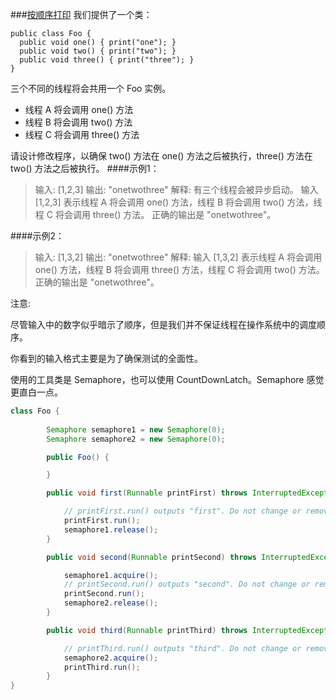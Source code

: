 ###[按顺序打印](../../src/main/java/club/justwrite/java/algorithm/LeetCode1114.java)
我们提供了一个类：
```
public class Foo {
  public void one() { print("one"); }
  public void two() { print("two"); }
  public void three() { print("three"); }
}
```
三个不同的线程将会共用一个 Foo 实例。
* 线程 A 将会调用 one() 方法
* 线程 B 将会调用 two() 方法
* 线程 C 将会调用 three() 方法

请设计修改程序，以确保 two() 方法在 one() 方法之后被执行，three() 方法在 two() 方法之后被执行。
####示例1：
>输入: [1,2,3]
 输出: "onetwothree"
 解释: 
 有三个线程会被异步启动。
 输入 [1,2,3] 表示线程 A 将会调用 one() 方法，线程 B 将会调用 two() 方法，线程 C 将会调用 three() 方法。
 正确的输出是 "onetwothree"。

####示例2：
>输入: [1,3,2]
 输出: "onetwothree"
 解释: 
 输入 [1,3,2] 表示线程 A 将会调用 one() 方法，线程 B 将会调用 three() 方法，线程 C 将会调用 two() 方法。
 正确的输出是 "onetwothree"。
 
 注意:
 
 尽管输入中的数字似乎暗示了顺序，但是我们并不保证线程在操作系统中的调度顺序。
 
 你看到的输入格式主要是为了确保测试的全面性。
 
 使用的工具类是 Semaphore，也可以使用 CountDownLatch。Semaphore 感觉更直白一点。
 
 ```java
 class Foo {
    
         Semaphore semaphore1 = new Semaphore(0);
         Semaphore semaphore2 = new Semaphore(0);
 
         public Foo() {
 
         }
 
         public void first(Runnable printFirst) throws InterruptedException {
 
             // printFirst.run() outputs "first". Do not change or remove this line.
             printFirst.run();
             semaphore1.release();
         }
 
         public void second(Runnable printSecond) throws InterruptedException {
 
             semaphore1.acquire();
             // printSecond.run() outputs "second". Do not change or remove this line.
             printSecond.run();
             semaphore2.release();
         }
 
         public void third(Runnable printThird) throws InterruptedException {
 
             // printThird.run() outputs "third". Do not change or remove this line.
             semaphore2.acquire();
             printThird.run();
         }
}
 ```